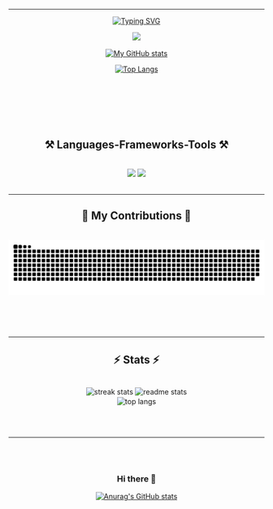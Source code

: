 
 
 <!-- <img align="right" src="https://visitor-badge.laobi.icu/badge?page_id=salesp07.salesp07" />   -->


 <!--
<h1 align="center">
    <img src="https://readme-typing-svg.herokuapp.com/?font=Righteous&size=35&center=true&vCenter=true&width=500&height=70&duration=4000&lines=Hello+There!+👋;+I'm+Stolniceanu+Denisa!;" />
</h1>
  -->

<!--
<h3 align="center">A passionate software developer from Canada 🇨🇦</h3>

<br/>

<div align="center">
 
 🔭 I’m currently working on **a marketplace**
 
 🌱 I’m currently learning **Docker, Supabase, AWS**

💬 Ask me about **Node.js, React, Firebase... or anything [here](https://github.com/salesp07/salesp07/issues)**

⚡ Fun fact **Game of Thrones Night's Watch cloaks are made from Ikea rugs**

 </div>
 -->

 <!--
<div align="center"> 
  <a href="mailto:stolniceanudenisa@yahoo.com">
    <img src="https://img.shields.io/badge/Gmail-333333?style=for-the-badge&logo=gmail&logoColor=red" />
  </a>
  <a href="https://linkedin.com/in/pedro-sales-muniz" target="_blank">
    <img src="https://img.shields.io/badge/LinkedIn-0077B5?style=for-the-badge&logo=linkedin&logoColor=white" target="_blank" />
  </a>
  <a href="https://salesp07.github.io" target="_blank">
     <img src="https://img.shields.io/badge/Portfolio-FF5722?style=for-the-badge&logo=todoist&logoColor=white" target="_blank" /> <!-- sqlite, safari, google-chrome are other good icon options -->
  </a>
</div>

 <hr/>








<div align = "center">
  
  [![Typing SVG](https://readme-typing-svg.demolab.com/?lines=AA+AAA+bbb+ccccc;&size=25)](https://git.io/typing-svg)
  
<img src="[https://github.com/DianaElenaStancu/DianaElenaStancu/blob/d0f08a6c01ba75933f2d6452fce44faea3f4fe5b/Bottom.svg](https://github.com/stolniceanudenisa/stolniceanudenisa/blob/main/butterfly.gif)" />

</div>





<div align="center">
  
[![My GitHub stats](https://github-readme-stats.vercel.app/api?username=DianaElenaStancu&show_icons=true&count_private=true&theme=vision-friendly-dark)](https://github.com/DianaElenaStancu)

[![Top Langs](https://github-readme-stats.vercel.app/api/top-langs/?username=DianaElenaStancu&layout=compact&theme=vision-friendly-dark)](https://github.com/DianaElenaStancu)

  <br/><br/><br/><br/><br/>










 
<h2 align="center">⚒️ Languages-Frameworks-Tools ⚒️</h2>
<br/>
<div align="center">
    <img src="https://skillicons.dev/icons?i=react,bootstrap,mui,html,css,vscode,github,figma,tailwind,git,r" />
    <img src="https://skillicons.dev/icons?i=nodejs,python,javascript,typescript,express,firebase,mongodb,c,java,nextjs,mysql,flask" /><br>
</div>

<br/>
<hr/>

<div align="center">
  <h2>🐍 My Contributions 🐍</h2>
  <br>
  <img alt="snake eating my contributions" src="https://raw.githubusercontent.com/salesp07/salesp07/output/github-contribution-grid-snake.svg" />
  
  <br/><br/><br/>
</div>

<hr/>

<h2 align="center">⚡ Stats ⚡</h2>
<br>
<div align=center>
  <img width=390 src="https://github-readme-streak-stats-salesp07.vercel.app/?user=salesp07&count_private=true&theme=react&border_radius=10" alt="streak stats"/>
  <img width=390 src="https://github-readme-stats-salesp07.vercel.app/api?username=salesp07&count_private=true&show_icons=true&theme=react&rank_icon=github&border_radius=10" alt="readme stats" />
  <br/>
  <img width=325 align="center" src="https://github-readme-stats-salesp07.vercel.app/api/top-langs/?username=salesp07&hide=HTML&langs_count=8&layout=compact&theme=react&border_radius=10&size_weight=0.5&count_weight=0.5&exclude_repo=github-readme-stats" alt="top langs" />
</div>

<br/><br/>

<hr/>

<br/>
 
<br/>

### Hi there 👋
[![Anurag's GitHub stats](https://github-readme-stats.vercel.app/api?username=stolniceanudenisa)](https://github.com/anuraghazra/github-readme-stats)

